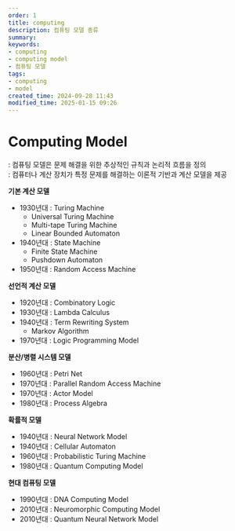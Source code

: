 ```yaml
---
order: 1
title: computing
description: 컴퓨팅 모델 종류
summary:
keywords:
- computing
- computing model
- 컴퓨팅 모델
tags:
- computing
- model
created_time: 2024-09-28 11:43
modified_time: 2025-01-15 09:26
---
```


# Computing Model
: 컴퓨팅 모델은 문제 해결을 위한 추상적인 규칙과 논리적 흐름을 정의  
: 컴퓨터나 계산 장치가 특정 문제를 해결하는 이론적 기반과 계산 모델을 제공    

**기본 계산 모델**
- 1930년대 : Turing Machine
  - Universal Turing Machine
  - Multi-tape Turing Machine
  - Linear Bounded Automaton
- 1940년대 : State Machine
  - Finite State Machine
  - Pushdown Automaton
- 1950년대 : Random Access Machine

**선언적 계산 모델**
- 1920년대 : Combinatory Logic
- 1930년대 : Lambda Calculus
- 1940년대 : Term Rewriting System
  - Markov Algorithm
- 1970년대 : Logic Programming Model

**분산/병렬 시스템 모델**
- 1960년대 : Petri Net
- 1970년대 : Parallel Random Access Machine
- 1970년대 : Actor Model 
- 1980년대 : Process Algebra 

**확률적 모델**
- 1940년대 : Neural Network Model
- 1940년대 : Cellular Automaton
- 1960년대 : Probabilistic Turing Machine
- 1980년대 : Quantum Computing Model

**현대 컴퓨팅 모델**
- 1990년대 : DNA Computing Model
- 2010년대 : Neuromorphic Computing Model
- 2010년대 : Quantum Neural Network Model
